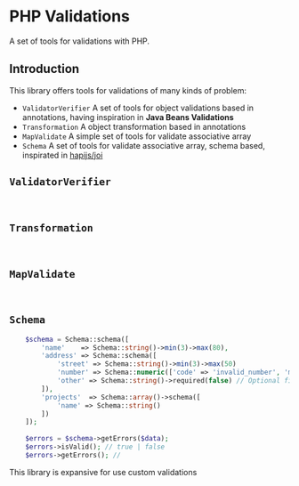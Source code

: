 # PHP Validations
A set of tools for validations with PHP.

## Introduction
This library offers tools for validations of many kinds of problem:

* `ValidatorVerifier` A set of tools for object validations based in annotations, having inspiration in **Java Beans Validations**
* `Transformation` A object transformation based in annotations 
* `MapValidate` A simple set of tools for validate associative array
* `Schema` A set of tools for validate associative array, schema based, inspirated in [hapijs/joi](https://github.com/hapijs/joi)

## `ValidatorVerifier`
```php
    
```

## `Transformation`
```php
    
```

## `MapValidate`
```php
    
```

## `Schema`
```php
    $schema = Schema::schema([
        'name'    => Schema::string()->min(3)->max(80),
        'address' => Schema::schema([
            'street' => Schema::string()->min(3)->max(50)
            'number' => Schema::numeric(['code' => 'invalid_number', 'message' => 'Invalid number']),
            'other' => Schema::string()->required(false) // Optional field
        ]),
        'projects'  => Schema::array()->schema([
            'name' => Schema::string()
        ])
    ]);
    
    $errors = $schema->getErrors($data);
    $errors->isValid(); // true | false
    $errors->getErrors(); //
```
This library is expansive for use custom validations

